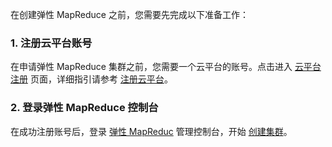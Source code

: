 在创建弹性 MapReduce 之前，您需要先完成以下准备工作：

### 1. 注册云平台账号
在申请弹性 MapReduce 集群之前，您需要一个云平台的账号。点击进入 [云平台注册](http://tcecqpoc.fsphere.cn/register) 页面，详细指引请参考 [注册云平台](http://tcecqpoc.fsphere.cn/document/product/378/9603)。

### 2. 登录弹性 MapReduce 控制台
在成功注册账号后，登录 [弹性 MapReduc](http://tcecqpoc.fsphere.cn/login?s_url=http%3A%2F%2Fbuy.tce.fsphere.c%2Femr) 管理控制台，开始 [创建集群](http://tcecqpoc.fsphere.cn/document/product/589/10841?!preview&lang=cn)。


